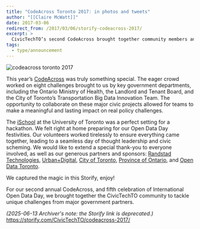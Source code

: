 ```yaml
---
title: "CodeAcross Toronto 2017: in photos and tweets"
author: "[[Claire McWatt]]"
date: 2017-03-06
redirect_from: /2017/03/06/storify-codeacross-2017/
excerpt: >
  CivicTechTO’s second CodeAcross brought together community members and government partners to tackle real-world challenges — see the highlights in photos and tweets.
tags:
  - type/announcement
---
```

![codeacross toronto 2017](/assets/images/announcements/codeacross-toronto-2017/codeacross.jpg)

This year’s [CodeAcross](https://civictech.ca/codeacross-toronto-2017/) was truly something special. The eager crowd worked on eight challenges brought to us by key government departments, including the Ontario Ministry of Health, the Landlord and Tenant Board, and the City of Toronto’s Transportation Big Data Innovation Team. The opportunity to collaborate on these major civic projects allowed for teams to make a meaningful and lasting impact on real policy challenges.

The [iSchool](http://ischool.utoronto.ca/) at the University of Toronto was a perfect setting for a hackathon. We felt right at home preparing for our Open Data Day festivities. Our volunteers worked tirelessly to ensure everything came together, leading to a seamless day of thought leadership and civic scheming. We would like to extend a special thank-you to everyone involved, as well as our generous partners and sponsors: [Randstad Technologies](https://www.randstad.ca/), [Urban+Digital](http://www.urbandigital.ca/), [City of Toronto](http://www1.toronto.ca/wps/portal/contentonly?vgnextoid=8e79f9be8db1c310VgnVCM1000006cd60f89RCRD), [Province of Ontario](https://www.ontario.ca/), and [Open Data Toronto](http://www1.toronto.ca/wps/portal/contentonly?vgnextoid=9e56e03bb8d1e310VgnVCM10000071d60f89RCRD).

We captured the magic in this Storify, enjoy!

For our second annual CodeAcross, and fifth celebration of International Open Data Day, we brought together the CivicTechTO community to tackle unique challenges from major government partners.

*(2025-06-13 Archiver's note: the Storify link is deprecated.)*
https://storify.com/CivicTechTO/codeacross-2017/
